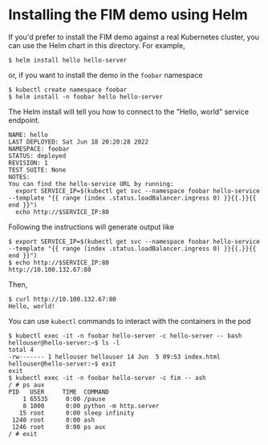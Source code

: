 # Installing the FIM demo using Helm
If you'd prefer to install the FIM demo against a real Kubernetes cluster, you can use the Helm chart in this directory. For example,

```
$ helm install hello hello-server
```

or, if you want to install the demo in the `foobar` namespace

```
$ kubectl create namespace foobar
$ helm install -n foobar hello hello-server
```

The Helm install will tell you how to connect to the "Hello, world" service endpoint.

```
NAME: hello
LAST DEPLOYED: Sat Jun 18 20:20:28 2022
NAMESPACE: foobar
STATUS: deployed
REVISION: 1
TEST SUITE: None
NOTES:
You can find the hello-service URL by running:
  export SERVICE_IP=$(kubectl get svc --namespace foobar hello-service --template "{{ range (index .status.loadBalancer.ingress 0) }}{{.}}{{ end }}")
  echo http://$SERVICE_IP:80
```

Following the instructions will generate output like

```
$ export SERVICE_IP=$(kubectl get svc --namespace foobar hello-service --template "{{ range (index .status.loadBalancer.ingress 0) }}{{.}}{{ end }}")
$ echo http://$SERVICE_IP:80
http://10.100.132.67:80
```

Then,

```
$ curl http://10.100.132.67:80
Hello, world!
```

You can use `kubectl` commands to interact with the containers in the pod

```
$ kubectl exec -it -n foobar hello-server -c hello-server -- bash
hellouser@hello-server:~$ ls -l
total 4
-rw------- 1 hellouser hellouser 14 Jun  5 09:53 index.html
hellouser@hello-server:~$ exit
exit
$ kubectl exec -it -n foobar hello-server -c fim -- ash
/ # ps aux
PID   USER     TIME  COMMAND
    1 65535     0:00 /pause
    8 1000      0:00 python -m http.server
   15 root      0:00 sleep infinity
 1240 root      0:00 ash
 1246 root      0:00 ps aux
/ # exit

```
